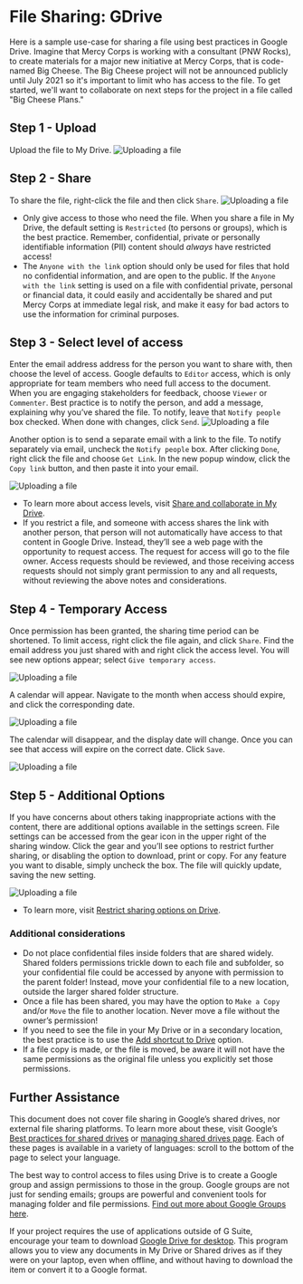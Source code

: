 # File Sharing: GDrive
Here is a sample use-case for sharing a file using best practices in Google Drive. Imagine that Mercy Corps is working with a consultant (PNW Rocks), to create materials for a major new initiative at Mercy Corps, that is code-named Big Cheese. The Big Cheese project will not be announced publicly until July 2021 so it's important to limit who has access to the file. To get started, we'll want to collaborate on next steps for the project in a file called "Big Cheese Plans."

## Step 1 - Upload
Upload the file to My Drive.
![Uploading a file](images/Filesharing_Gdrive_Step1.png)

## Step 2 - Share
To share the file, right-click the file and then click `Share`.
![Uploading a file](images/Filesharing_Gdrive_Step2.png)
  - Only give access to those who need the file. When you share a file in My Drive, the default setting is `Restricted` (to persons or groups), which is the best practice. Remember, confidential, private or personally identifiable information (PII) content should *always* have restricted access!
  - The `Anyone with the link` option should only be used for files that hold no confidential information, and are open to the public. If the `Anyone with the link` setting is used on a file with confidential private, personal or financial data, it could easily and accidentally be shared and put Mercy Corps at immediate legal risk, and make it easy for bad actors to use the information for criminal purposes.

## Step 3 - Select level of access
Enter the email address address for the person you want to share with, then choose the level of access. Google defaults to `Editor` access, which is only appropriate for team members who need full access to the document. When you are engaging stakeholders for feedback, choose `Viewer` or `Commenter`. Best practice is to notify the person, and add a message, explaining why you’ve shared the file. To notify, leave that `Notify people` box checked. When done with changes, click `Send`.
![Uploading a file](images/Filesharing_Gdrive_Step3a.png)

Another option is to send a separate email with a link to the file. To notify separately via email, uncheck the `Notify people` box. After clicking `Done`,  right click the file and choose `Get Link`. In the new popup window, click the `Copy link` button, and then paste it into your email.

![Uploading a file](images/Filesharing_Gdrive_Step3b.png)

- To learn more about access levels, visit [Share and collaborate in My Drive](https://support.google.com/a/users/answer/9310248?hl=en).
- If you restrict a file, and someone with access shares the link with another person, that person will not automatically have access to that content in Google Drive. Instead, they’ll see a web page with the opportunity to request access. The request for access will go to the file owner. Access requests should be reviewed, and those receiving access requests should not simply grant permission to any and all requests, without reviewing the above notes and considerations.

## Step 4 - Temporary Access
Once permission has been granted, the sharing time period can be shortened. To limit access, right click the file again, and click `Share`. Find the email address you just shared with and right click the access level. You will see new options appear; select `Give temporary access`.

![Uploading a file](images/Filesharing_Gdrive_Step4.png)

A calendar will appear. Navigate to the month when access should expire, and click the corresponding date.

![Uploading a file](images/Filesharing_Gdrive_Step5.png)

The calendar will disappear, and the display date will change. Once you can see that access will expire on the correct date. Click `Save`.

![Uploading a file](images/Filesharing_Gdrive_Step6.png)

## Step 5 - Additional Options
If you have concerns about others taking inappropriate actions with the content, there are additional options available in the settings screen. File settings can be accessed from the gear icon in the upper right of the sharing window. Click the gear and you’ll see options to restrict further sharing, or disabling the option to download, print or copy. For any feature you want to disable, simply uncheck the box. The file will quickly update, saving the new setting.

![Uploading a file](images/Filesharing_Gdrive_Step7.png)
- To learn more, visit [Restrict sharing options on Drive](https://support.google.com/a/users/answer/9308868?hl=en).

### Additional considerations
  - Do not place confidential files inside folders that are shared widely. Shared folders permissions trickle down to each file and subfolder, so your confidential file could be accessed by anyone with permission to the parent folder! Instead, move your confidential file to a new location, outside the larger shared folder structure.
  - Once a file has been shared, you may have the option to `Make a Copy` and/or `Move` the file to another location. Never move a file without the owner’s permission!
  - If you need to see the file in your My Drive or in a secondary location, the best practice is to use the [Add shortcut to Drive](https://support.google.com/drive/answer/9700156?hl=en&co=GENIE.Platform%3DDesktop) option.
  - If a file copy is made, or the file is moved, be aware it will not have the same permissions as the original file unless you explicitly set those permissions.

## Further Assistance
This document does not cover file sharing in Google’s shared drives, nor external file sharing platforms. To learn more about these, visit Google’s [Best practices for shared drives](https://support.google.com/a/users/answer/9310352?hl=en) or [managing shared drives page](https://support.google.com/a/topic/7337266?hl=en&ref_topic=2490075). Each of these pages is available in a variety of languages: scroll to the bottom of the page to select your language.

The best way to control access to files using Drive is to create a Google group and assign permissions to those in the group. Google groups are not just for sending emails; groups are powerful and convenient tools for managing folder and file permissions. [Find out more about Google Groups here](https://support.google.com/groups/?hl=en#topic=9216).

If your project requires the use of applications outside of G Suite, encourage your team to download [Google Drive for desktop](https://support.google.com/drive/answer/7329379?hl=en). This program allows you to view any documents in My Drive or Shared drives as if they were on your laptop, even when offline, and without having to download the item or convert it to a Google format.
